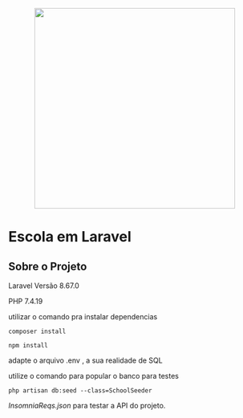 <p align="center"><a href="https://laravel.com" target="_blank"><img src="https://raw.githubusercontent.com/laravel/art/master/logo-lockup/5%20SVG/2%20CMYK/1%20Full%20Color/laravel-logolockup-cmyk-red.svg" width="400"></a></p>

# Escola em Laravel
## Sobre o Projeto

Laravel Versão 8.67.0

PHP 7.4.19

utilizar o comando pra instalar dependencias

`composer install`

`npm install`

adapte o arquivo .env , a sua realidade de SQL


utilize o comando para popular o banco para testes

`php artisan db:seed --class=SchoolSeeder`

_InsomniaReqs.json_ para testar a API do projeto.


